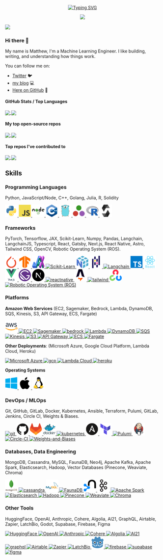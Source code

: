 <p align="center">
  <a href="https://github.com/Nam-Naku">
    <a href="https://git.io/typing-svg"><img src="https://readme-typing-svg.demolab.com?font=Fira+Code&size=30&pause=1000&random=false&width=435&lines=Nam+Naku" alt="Typing SVG" /></a>
</p>

<p align="center">
  <a href="https://matthewmcateer.me">
    <img src="https://readme-typing-svg.demolab.com?font=Fira+Code&size=30&duration=1000&pause=1000&color=FF923D&center=true&width=835&lines=Learning+Scientist;Vision+%7C+Natural+Language+Processing;AI+Interpretability+%7C+Reinforcement+Learning;AI+Safety+%7C+Privacy+preserving+ML" /></a>
</p>

![](https://komarev.com/ghpvc/?username=matthew-mcateer&color=blueviolet)

### Hi there 👋

My name is Matthew, I'm a Machine Learning Engineer. I like building, writing, and understanding how things work.

You can follow me on:

- [Twitter](https://twitter.com/matthewmcateer0) 🐦
- [my blog](https://matthewmcateer.me/) 💻
- [Here on GitHub](https://github.com/matthew-mcateer) 🐙

#### GitHub Stats / Top Languages

<a href="https://github.com/matthew-mcateer/github-readme-stats">
  <!-- Change the `github-readme-stats.anuraghazra1.vercel.app` to `github-readme-stats.vercel.app`  -->
  <img align="center" src="https://github-readme-stats.vercel.app/api?username=matthew-mcateer&show_icons=true&theme=dracula" />
</a>

<a href="https://github.com/matthew-mcateer/github-readme-stats">
  <!-- Change the `github-readme-stats.anuraghazra1.vercel.app` to `github-readme-stats.vercel.app`  -->
  <img align="center" src="https://github-readme-stats.vercel.app/api/top-langs/?username=matthew-mcateer&hide=html,css,jupyter%20notebook,procfile&layout=compact&theme=dracula" />
</a>

#### My top open-source repos

<a href="https://github.com/matthew-mcateer/practicing_trustworthy_machine_learning">
  <!-- Change the `github-readme-stats.anuraghazra1.vercel.app` to `github-readme-stats.vercel.app`  -->
  <img align="center" src="https://github-readme-stats.vercel.app/api/pin/?username=matthew-mcateer&repo=practicing_trustworthy_machine_learning&theme=tokyonight" />
</a>

<a href="https://github.com/matthew-mcateer/rescuerepo">
  <!-- Change the `github-readme-stats.anuraghazra1.vercel.app` to `github-readme-stats.vercel.app`  -->
  <img align="center" src="https://github-readme-stats.vercel.app/api/pin/?username=matthew-mcateer&repo=rescuerepo&theme=tokyonight" />
</a>

#### Top repos I've contributed to

<a href="https://github.com/CamDavidsonPilon/Probabilistic-Programming-and-Bayesian-Methods-for-Hackers">
  <!-- Change the `github-readme-stats.anuraghazra1.vercel.app` to `github-readme-stats.vercel.app`  -->
  <img align="center" src="https://github-readme-stats.vercel.app/api/pin/?username=CamDavidsonPilon&repo=Probabilistic-Programming-and-Bayesian-Methods-for-Hackers&theme=tokyonight" />
</a>

<a href="https://github.com/tensorflow/probability">
  <!-- Change the `github-readme-stats.anuraghazra1.vercel.app` to `github-readme-stats.vercel.app`  -->
  <img align="center" src="https://github-readme-stats.vercel.app/api/pin/?username=tensorflow&repo=probability&theme=tokyonight" />
</a>

## Skills
  
### Programming Languages

Python, JavaScript/Node, C++, Golang, Julia, R, Solidity

<p align="left"> 
  <a href="https://www.python.org" target="_blank" rel="noreferrer">
    <img src="https://raw.githubusercontent.com/devicons/devicon/master/icons/python/python-original.svg" alt="python" width="40" height="40" />
  </a>
  <a href="https://developer.mozilla.org/en-US/docs/Web/JavaScript" target="_blank" rel="noreferrer">
    <img src="https://raw.githubusercontent.com/devicons/devicon/master/icons/javascript/javascript-original.svg" alt="javascript" width="40" height="40" />
  </a>
  <a href="https://nodejs.org" target="_blank" rel="noreferrer">
    <img src="https://raw.githubusercontent.com/devicons/devicon/master/icons/nodejs/nodejs-original-wordmark.svg" alt="nodejs" width="40" height="40" />
  </a>
  <a href="https://www.w3schools.com/cpp/" target="_blank" rel="noreferrer">
    <img src="https://raw.githubusercontent.com/devicons/devicon/master/icons/cplusplus/cplusplus-original.svg" alt="cplusplus" width="40" height="40" />
  </a>
  <a href="https://www.w3schools.com/cpp/" target="_blank" rel="noreferrer">
    <img src="https://raw.githubusercontent.com/devicons/devicon/master/icons/go/go-original.svg" alt="go" width="40" height="40" />
  </a>
  <a href="https://julialang.org/" target="_blank" rel="noreferrer">
    <img src="https://raw.githubusercontent.com/devicons/devicon/master/icons/julia/julia-original.svg" alt="julia" width="40" height="40" />
  </a>
  <a href="https://www.r-project.org/" target="_blank" rel="noreferrer">
    <img src="https://raw.githubusercontent.com/devicons/devicon/master/icons/r/r-original.svg" alt="rlang" width="40" height="40" />
  </a>
  <a href="https://www.r-project.org/" target="_blank" rel="noreferrer">
    <img src="https://raw.githubusercontent.com/devicons/devicon/master/icons/solidity/solidity-original.svg" alt="solidity" width="40" height="40" />
  </a>
</p>

### Frameworks

PyTorch, Tensorflow, JAX, Scikit-Learn, Numpy, Pandas, Langchain, LangchainJS, Typescript, React, Gatsby, Next.js, React Native, Astro, Tailwind CSS, OpenCV, Robotic Operating System (ROS).

<p>
  <a href="https://pytorch.org/" target="_blank" rel="noreferrer">
    <img src="https://raw.githubusercontent.com/devicons/devicon/master/icons/pytorch/pytorch-original.svg" alt="PyTorch" width="40" height="40" />
  </a>
  <a href="https://www.tensorflow.org/" target="_blank" rel="noreferrer">
    <img src="https://raw.githubusercontent.com/devicons/devicon/master/icons/tensorflow/tensorflow-original.svg" alt="Tensorflow" width="40" height="40" />
  </a>
  <a href="https://github.com/google/jax" target="_blank" rel="noreferrer">
    <img src="https://raw.githubusercontent.com/google/jax/main/images/jax_logo.svg" alt="JAX" width="40" height="40" />
  </a>
  <a href="https://scikit-learn.org/stable/index.html" target="_blank" rel="noreferrer">
    <img src="https://raw.githubusercontent.com/scikit-learn/scikit-learn/main/doc/logos/scikit-learn-logo.png" alt="Scikit-Learn" width="40" height="40" />
  </a>
  <a href="https://numpy.org/" target="_blank" rel="noreferrer">
    <img src="https://raw.githubusercontent.com/devicons/devicon/master/icons/numpy/numpy-original.svg" alt="Numpy" width="40" height="40" />
  </a>
  <a href="https://pandas.pydata.org/" target="_blank" rel="noreferrer">
    <img src="https://raw.githubusercontent.com/devicons/devicon/master/icons/pandas/pandas-original.svg" alt="Pandas" width="40" height="40" />
  </a>
  <a href="https://python.langchain.com/docs/get_started/introduction.html" target="_blank" rel="noreferrer">
    <img src="https://upload.wikimedia.org/wikipedia/commons/3/3f/LangChain_logo.png" alt="Langchain" width="40" height="40" />
  </a>
  <a href="https://www.typescriptlang.org/" target="_blank" rel="noreferrer">
    <img src="https://github.com/devicons/devicon/blob/master/icons/typescript/typescript-original.svg" alt="TypeScript" width="40" height="40" />
  </a>
  <a href="https://reactjs.org/" target="_blank" rel="noreferrer">
    <img src="https://raw.githubusercontent.com/devicons/devicon/master/icons/react/react-original-wordmark.svg" alt="react" width="40" height="40" />
  </a>
  <a href="https://vuejs.org/" target="_blank" rel="noreferrer">
    <img src="https://raw.githubusercontent.com/devicons/devicon/master/icons/vuejs/vuejs-original-wordmark.svg" alt="VueJS" width="40" height="40" />
  </a>
  <a href="https://www.gatsbyjs.com/" target="_blank" rel="noreferrer">
    <img src="https://raw.githubusercontent.com/devicons/devicon/master/icons/gatsby/gatsby-original.svg" alt="Gatsby" width="40" height="40" />
  </a>
  <a href="https://nextjs.org/" target="_blank" rel="noreferrer">
    <img src="https://raw.githubusercontent.com/devicons/devicon/master/icons/nextjs/nextjs-original.svg" alt="Next.js" width="40" height="40" />
  </a>
  <a href="https://reactnative.dev/" target="_blank" rel="noreferrer">
    <img src="https://reactnative.dev/img/header_logo.svg" alt="reactnative" width="40" height="40" />
  </a>
  <a href="https://astro.build/" target="_blank" rel="noreferrer">
    <img src="https://raw.githubusercontent.com/github/explore/5cc0a03a302ec862c4aeac2a22a513ae31c35432/topics/astro/astro.png" alt="Astro" width="40" height="40" />
  </a>
  <a href="https://tailwindcss.com/" target="_blank" rel="noreferrer">
    <img src="https://www.vectorlogo.zone/logos/tailwindcss/tailwindcss-icon.svg" alt="tailwind" width="40" height="40" />
  </a>
  <a href="https://opencv.org/" target="_blank" rel="noreferrer">
    <img src="https://raw.githubusercontent.com/devicons/devicon/master/icons/opencv/opencv-original.svg" alt="OpenCV" width="40" height="40" />
  </a>
  <a href="https://www.ros.org/" target="_blank" rel="noreferrer">
    <img src="https://upload.wikimedia.org/wikipedia/commons/b/bb/Ros_logo.svg" alt="Robotic Operating System (ROS)" width="40" height="40" />
  </a>
</p>


### Platforms

**Amazon Web Services** (EC2, Sagemaker, Bedrock, Lambda, DynamoDB, SQS, Kinesis, S3, API Gateway, ECS, Fargate)
<p>
  <a href="https://aws.amazon.com" target="_blank" rel="noreferrer">
    <img src="https://raw.githubusercontent.com/devicons/devicon/master/icons/amazonwebservices/amazonwebservices-original-wordmark.svg" alt="aws" width="40" height="40" />
  </a>
  <a href="https://aws.amazon.com/ec2/" target="_blank" rel="noreferrer">
    <img src="https://upload.wikimedia.org/wikipedia/commons/thumb/b/b9/AWS_Simple_Icons_Compute_Amazon_EC2_Instances.svg/1920px-AWS_Simple_Icons_Compute_Amazon_EC2_Instances.svg.png" alt="EC2" width="40" height="40" />
  </a>
  <a href="https://aws.amazon.com/sagemaker/" target="_blank" rel="noreferrer">
    <img src="https://cdn-ssl-devio-img.classmethod.jp/wp-content/uploads/2018/05/eyecatch_sagemaker.png" alt="Sagemaker" width="40" height="40" />
  </a>
  <a href="https://aws.amazon.com/bedrock/titan/" target="_blank" rel="noreferrer">
    <img src="https://devnote.tech/wp-content/uploads/2022/07/sagemaker-icon.png" alt="bedrock" width="40" height="40" />
  </a>
  <a href="https://aws.amazon.com/lambda/" target="_blank" rel="noreferrer">
    <img src="https://upload.wikimedia.org/wikipedia/commons/thumb/5/5c/Amazon_Lambda_architecture_logo.svg/1920px-Amazon_Lambda_architecture_logo.svg.png" alt="Lambda" width="40" height="40" />
  </a>
  <a href="https://aws.amazon.com/dynamodb/" target="_blank" rel="noreferrer">
    <img src="https://upload.wikimedia.org/wikipedia/commons/f/fd/DynamoDB.png" alt="DynamoDB" width="40" height="40" />
  </a>
  <a href="https://aws.amazon.com/sqs/" target="_blank" rel="noreferrer">
    <img src="https://upload.wikimedia.org/wikipedia/commons/thumb/7/7e/AWS_Simple_Icons_Messaging_Amazon_SQS.svg/1920px-AWS_Simple_Icons_Messaging_Amazon_SQS.svg.png" alt="SQS" width="40" height="40" />
  </a>
  <a href="https://aws.amazon.com/kinesis/" target="_blank" rel="noreferrer">
    <img src="https://iconape.com/wp-content/files/ig/350714/png/aws-kinesis-logo.png" alt="Kinesis" width="40" height="40" />
  </a>
  <a href="https://aws.amazon.com/s3/" target="_blank" rel="noreferrer">
    <img src="https://upload.wikimedia.org/wikipedia/commons/thumb/b/bc/Amazon-S3-Logo.svg/1920px-Amazon-S3-Logo.svg.png" alt="S3" width="40" height="40" />
  </a>
  <a href="https://aws.amazon.com/api-gateway/" target="_blank" rel="noreferrer">
    <img src="https://www.kindpng.com/picc/m/708-7089588_aws-api-gateway-logo-hd-png-download.png" alt="API Gateway" width="80" height="40" />
  </a>
  <a href="https://aws.amazon.com/ecs/" target="_blank" rel="noreferrer">
    <img src="https://www.sumologic.com/wp-content/uploads/aws-ec2-container-service.png" alt="ECS" width="40" height="40" />
  </a>
  <a href="https://aws.amazon.com/blogs/aws/aws-fargate/" target="_blank" rel="noreferrer">
    <img src="https://www.scalefactory.com/blog/2019/06/07/5-reasons-to-use-aws-fargate/fargate_logo.png" alt="Fargate" width="40" height="40" />
  </a>
</p>

**Other Deployments**: (Microsoft Azure, Google Cloud Platform, Lambda Cloud, Heroku)

<p>
  <a href="https://azure.microsoft.com/en-us" target="_blank" rel="noreferrer">
    <img src="https://www.svgrepo.com/show/303372/azure-1-logo.svg" alt="Microsoft Azure" width="40" height="40" />
  </a>
  <a href="https://cloud.google.com" target="_blank" rel="noreferrer">
    <img src="https://www.vectorlogo.zone/logos/google_cloud/google_cloud-icon.svg" alt="gcp" width="40" height="40" />
  </a>
  <a href="https://lambdalabs.com/service/gpu-cloud" target="_blank" rel="noreferrer">
    <img src="https://qwilr.com/wp-content/uploads/2021/02/lambda-logo-2-1-768x768.jpg" alt="Lambda Cloud" width="40" height="40" />
  </a>
  <a href="https://heroku.com" target="_blank" rel="noreferrer">
    <img src="https://www.vectorlogo.zone/logos/heroku/heroku-icon.svg" alt="heroku" width="40" height="40" />
  </a>
</p>

**Operating Systems**

<p align="left">
  <a href="https://www.microsoft.com/en-jo#:~:text=Microsoft%20%2D%20Official%20Home%20Page" target="_blank" rel="noreferrer">
    <img src="https://github.com/devicons/devicon/blob/master/icons/windows8/windows8-original.svg" alt="windows" width="40" height="40" />
  </a>
  <a href="https://support.apple.com/macos" target="_blank" rel="noreferrer">
    <img src="https://raw.githubusercontent.com/devicons/devicon/master/icons/apple/apple-original.svg" alt="macos" width="40" height="40" />
  </a>
  <a href="https://www.linux.org/" target="_blank" rel="noreferrer">
    <img src="https://raw.githubusercontent.com/devicons/devicon/master/icons/linux/linux-original.svg" alt="linux" width="40" height="40" />
  </a>
</p>


### DevOps / MLOps

Git, GitHub, GitLab, Docker, Kubernetes, Ansible, Terraform, Pulumi, GitLab, Jenkins, Circle CI, Weights & Biases.

<p>
  <a href="https://git-scm.com/" target="_blank" rel="noreferrer">
    <img src="https://www.vectorlogo.zone/logos/git-scm/git-scm-icon.svg" alt="git" width="40" height="40" />
  </a>
  <a href="https://github.com/" target="_blank" rel="noreferrer">
    <img src="https://raw.githubusercontent.com/devicons/devicon/master/icons/github/github-original.svg" alt="GitHub" width="40" height="40" />
  </a>
  <a href="https://about.gitlab.com/" target="_blank" rel="noreferrer">
    <img src="https://raw.githubusercontent.com/devicons/devicon/master/icons/gitlab/gitlab-original.svg" alt="GitLab" width="40" height="40" />
  </a>
  <a href="https://www.docker.com/" target="_blank" rel="noreferrer">
    <img src="https://raw.githubusercontent.com/devicons/devicon/master/icons/docker/docker-original-wordmark.svg" alt="docker" width="40" height="40" />
  </a>
  <a href="https://kubernetes.io" target="_blank" rel="noreferrer">
    <img src="https://www.vectorlogo.zone/logos/kubernetes/kubernetes-icon.svg" alt="kubernetes" width="40" height="40" />
  </a>
  <a href="https://www.ansible.com/" target="_blank" rel="noreferrer">
    <img src="https://raw.githubusercontent.com/devicons/devicon/master/icons/ansible/ansible-original.svg" alt="Ansible" width="40" height="40" />
  </a>
  <a href="https://www.terraform.io/" target="_blank" rel="noreferrer">
    <img src="https://raw.githubusercontent.com/devicons/devicon/master/icons/terraform/terraform-original.svg" alt="Terraform" width="40" height="40" />
  </a>
  <a href="https://www.pulumi.com/" target="_blank" rel="noreferrer">
    <img src="https://www.pulumi.com/logos/brand/logo-on-white.svg" alt="Pulumi" width="60" height="30" />
  </a>
  <a href="https://www.jenkins.io/" target="_blank" rel="noreferrer">
    <img src="https://raw.githubusercontent.com/devicons/devicon/master/icons/jenkins/jenkins-original.svg" alt="Jenkins" width="40" height="40" />
  </a>
  <a href="https://circleci.com/" target="_blank" rel="noreferrer">
    <img src="https://upload.wikimedia.org/wikipedia/commons/8/82/Circleci-icon-logo.svg" alt="Circle-CI" width="40" height="40" />
  </a>
  <a href="https://wandb.ai/" target="_blank" rel="noreferrer">
    <img src="https://wandb.ai/logo.png" alt="Weights-and-Biases" width="40" height="40" />
  </a>
</p>

### Databases, Data Engineering

MongoDB, Cassandra, MySQL, FaunaDB, Neo4j, Apache Kafka, Apache Spark, Elasticsearch, Hadoop, Vector Databases (Pinecone, Weaviate, Chroma)

<p>
  <a href="https://www.mongodb.com/" target="_blank" rel="noreferrer">
    <img src="https://raw.githubusercontent.com/devicons/devicon/master/icons/mongodb/mongodb-original-wordmark.svg" alt="mongodb" width="40" height="40" />
  </a>
  <a href="https://cassandra.apache.org/" target="_blank" rel="noreferrer">
    <img src="https://www.vectorlogo.zone/logos/apache_cassandra/apache_cassandra-icon.svg" alt="cassandra" width="40" height="40" /> 
  </a>
  <a href="https://www.mysql.com/" target="_blank" rel="noreferrer">
    <img src="https://raw.githubusercontent.com/devicons/devicon/master/icons/mysql/mysql-original-wordmark.svg" alt="mysql" width="40" height="40" />
  </a>
  <a href="https://fauna.com/" target="_blank" rel="noreferrer">
    <img src="https://bignerdranch.com/wp-content/uploads/2020/09/faunadblogo-square-1200x1200.png" alt="FaunaDB" width="40" height="40" />
  </a>
  <a href="https://neo4j.com/" target="_blank" rel="noreferrer">
    <img src="https://raw.githubusercontent.com/devicons/devicon/master/icons/neo4j/neo4j-original.svg" alt="Neo4j" width="40" height="40" />
  </a>
  <a href="https://kafka.apache.org/" target="_blank" rel="noreferrer">
    <img src="https://raw.githubusercontent.com/devicons/devicon/master/icons/apachekafka/apachekafka-original.svg" alt="Apache Kafka" width="40" height="40" />
  </a>
  <a href="https://spark.apache.org/" target="_blank" rel="noreferrer">
    <img src="https://cdn.icon-icons.com/icons2/2699/PNG/512/apache_spark_logo_icon_170560.png" alt="Apache Spark" width="40" height="40" />
  </a>
  <a href="https://www.elastic.co/elasticsearch/" target="_blank" rel="noreferrer">
    <img src="https://cdn.freebiesupply.com/logos/large/2x/elasticsearch-logo-png-transparent.png" alt="Elasticsearch" width="40" height="40" />
  </a>
  <a href="https://hadoop.apache.org/" target="_blank" rel="noreferrer">
    <img src="https://logowik.com/content/uploads/images/hadoop7135.jpg" alt="Hadoop" width="40" height="40" />
  </a>
  <a href="https://www.pinecone.io/" target="_blank" rel="noreferrer">
    <img src="https://pbs.twimg.com/profile_images/1676450951874453505/y5_T5OWH_400x400.png" alt="Pinecone" width="40" height="40" />
  </a>
  <a href="https://weaviate.io/" target="_blank" rel="noreferrer">
    <img src="https://dbdb.io/media/logos/weaviate.png" alt="Weaviate" width="40" height="40" />
  </a>
  <a href="https://www.trychroma.com/" target="_blank" rel="noreferrer">
    <img src="https://docs.trychroma.com/img/chroma.png" alt="Chroma" width="40" height="40" />
  </a>
</p>

### Other Tools

HuggingFace, OpenAI, Anthropic, Cohere, Algolia, AI21, GraphQL, Airtable, Zapier, LatchBio, Godot, Supabase, Firebase, Figma

<p align="left">
  <a href="https://huggingface.co/" target="_blank" rel="noreferrer">
    <img src="https://huggingface.co/datasets/huggingface/brand-assets/resolve/main/hf-logo.svg" alt="HuggingFace" width="40" height="40" />
  </a>
  <a href="https://openai.com/" target="_blank" rel="noreferrer">
    <img src="https://logosandtypes.com/wp-content/uploads/2022/07/openai.svg" alt="OpenAI" width="40" height="40" />
  </a>
  <a href="https://www.anthropic.com/" target="_blank" rel="noreferrer">
    <img src="https://images.crunchbase.com/image/upload/c_lpad,h_170,w_170,f_auto,b_white,q_auto:eco,dpr_1/jkfgwrdiiofil1gzivih" alt="Anthropic" width="40" height="40" />
  </a>
  <a href="https://cohere.com/" target="_blank" rel="noreferrer">
    <img src="https://logos-world.net/wp-content/uploads/2023/05/Cohere-Logo.png" alt="Cohere" width="40" height="40" />
  </a>
  <a href="https://www.algolia.com/" target="_blank" rel="noreferrer">
    <img src="https://logosandtypes.com/wp-content/uploads/2020/07/algolia.svg" alt="Algolia" width="40" height="40" />
  </a>
  <a href="https://docs.ai21.com/" target="_blank" rel="noreferrer">
    <img src="https://www.comeet.co/pub/ai21/E6.001/logo?size=medium&last-modified=1650378146" alt="AI21" width="40" height="40" />
  </a>
  <a href="https://graphql.org" target="_blank" rel="noreferrer">
    <img src="https://www.vectorlogo.zone/logos/graphql/graphql-icon.svg" alt="graphql" width="40" height="40" />
  </a>
  <a href="https://www.airtable.com/" target="_blank" rel="noreferrer">
    <img src="https://www.bbb.org/profileimages/17382874-098f-4e30-9759-1ac65db6c525.png" alt="Airtable" width="40" height="40" />
  </a>
  <a href="https://zapier.com/" target="_blank" rel="noreferrer">
    <img src="https://clipground.com/images/zapier-logo-3.png" alt="Zapier" width="40" height="40" />
  </a>
  <a href="https://latch.bio/" target="_blank" rel="noreferrer">
    <img src="https://www.citybiz.co/wp-content/uploads/2022/06/LatchBio.jpeg" alt="LatchBio" width="40" height="40" />
  </a>
  <a href="https://godotengine.org/" target="_blank" rel="noreferrer">
    <img src="https://raw.githubusercontent.com/devicons/devicon/1119b9f84c0290e0f0b38982099a2bd027a48bf1/icons/godot/godot-original.svg" alt="godot" width="40" height="40" />
  </a>
  <a href="https://firebase.google.com/" target="_blank" rel="noreferrer">
    <img src="https://www.vectorlogo.zone/logos/firebase/firebase-icon.svg" alt="firebase" width="40" height="40" />
  </a>
  <a href="https://supabase.com/" target="_blank" rel="noreferrer">
    <img src="https://www.saashub.com/images/app/service_logos/148/g5z36irg75q9/large.png?1590626437" alt="supabase" width="40" height="40" />
  </a>
  <a href="https://www.figma.com/" target="_blank" rel="noreferrer">
    <img src="https://www.vectorlogo.zone/logos/figma/figma-icon.svg" alt="figma" width="40" height="40" />
  </a>
</p>



<!--
**matthew-mcateer/matthew-mcateer** is a ✨ _special_ ✨ repository because its `README.md` (this file) appears on your GitHub profile.

Here are some ideas to get you started:

- 🔭 I’m currently working on ...
- 🌱 I’m currently learning ...
- 👯 I’m looking to collaborate on ...
- 🤔 I’m looking for help with ...
- 💬 Ask me about ...
- 📫 How to reach me: ...
- 😄 Pronouns: ...
- ⚡ Fun fact: ...
-->
